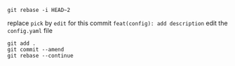 ```
git rebase -i HEAD~2
```

replace `pick` by `edit` for this commit `feat(config): add description`
edit the `config.yaml` file

```
git add .
git commit --amend
git rebase --continue
```

